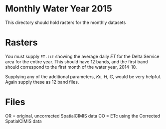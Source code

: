 # Monthly Water Year 2015

This directory should hold rasters for the monthly datasets

# Rasters

You must supply ```ET.tif``` showing the average daily _ET_ for the Delta Service area for the entire year.  This should have 12 bands, and the first band should correspond to the first month of the water year, 2014-10.

Supplying any of the additional parameters, _Kc_, _H_, _G_, would be very helpful.  Again supply these as 12 band files.

# Files

OR = original, uncorrected SpatialCIMIS data
CO = ETc using the Corrected SpatialCIMIS data 
